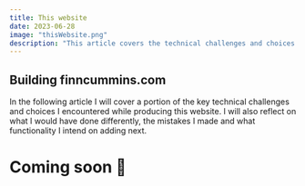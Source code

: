 ```yaml
---
title: This website
date: 2023-06-28
image: "thisWebsite.png"
description: "This article covers the technical challenges and choices encountered while making this website and a reflection on what I would have done differently if I had to start over."
---
```


## Building finncummins.com

In the following article I will cover a portion of the key technical challenges and choices I encountered while producing this website. I will also reflect on what I would have done differently, the mistakes I made and what functionality I intend on adding next.

# Coming soon 🚧